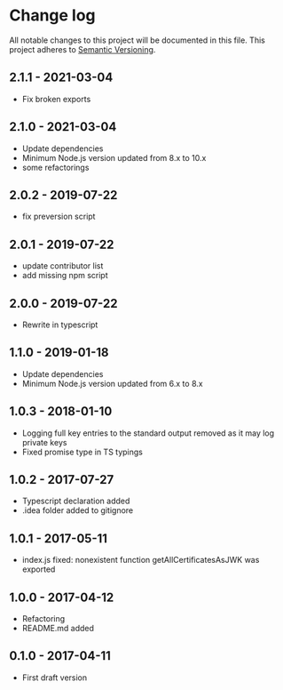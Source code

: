 # Change log

All notable changes to this project will be documented in this file.
This project adheres to [Semantic Versioning](http://semver.org/).

## 2.1.1 - 2021-03-04

- Fix broken exports

## 2.1.0 - 2021-03-04

- Update dependencies
- Minimum Node.js version updated from 8.x to 10.x
- some refactorings

## 2.0.2 - 2019-07-22

- fix preversion script

## 2.0.1 - 2019-07-22

- update contributor list
- add missing npm script
## 2.0.0 - 2019-07-22

- Rewrite in typescript
## 1.1.0 - 2019-01-18

- Update dependencies
- Minimum Node.js version updated from 6.x to 8.x

## 1.0.3 - 2018-01-10

- Logging full key entries to the standard output removed as it may log private keys
- Fixed promise type in TS typings

## 1.0.2 - 2017-07-27

- Typescript declaration added
- .idea folder added to gitignore

## 1.0.1 - 2017-05-11

- index.js fixed: nonexistent function getAllCertificatesAsJWK was exported

## 1.0.0 - 2017-04-12

- Refactoring
- README.md added

## 0.1.0 - 2017-04-11

- First draft version
